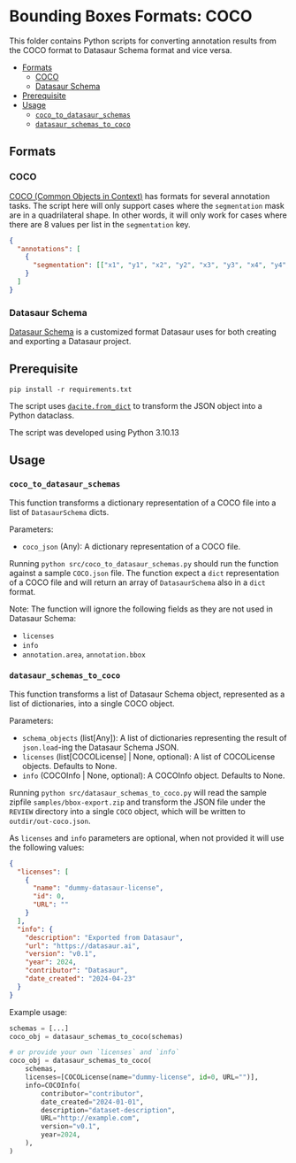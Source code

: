 # Bounding Boxes Formats: COCO 

This folder contains Python scripts for converting annotation results from the COCO format to Datasaur Schema format and vice versa. 

- [Formats](#formats)
  - [COCO](#coco)
  - [Datasaur Schema](#datasaur-schema)
- [Prerequisite](#prerequisite)
- [Usage](#usage)
  - [`coco_to_datasaur_schemas`](#coco_to_datasaur_schemas)
  - [`datasaur_schemas_to_coco`](#datasaur_schemas_to_coco)


## Formats

### COCO

[COCO (Common Objects in Context)](https://cocodataset.org/#home) has formats for several annotation tasks. 
The script here will only support cases where the `segmentation` mask are in a quadrilateral shape. 
In other words, it will only work for cases where there are 8 values per list in the `segmentation` key. 

```json
{
  "annotations": [
    {
      "segmentation": [["x1", "y1", "x2", "y2", "x3", "y3", "x4", "y4", "x5", "y5", "x6", "y6", "x7", "y7", "x8", "y8"]]
    }
  ]
}
```

### Datasaur Schema

[Datasaur Schema](https://docs.datasaur.ai/compatibility-and-updates/supported-formats#datasaur-schema-format) is a customized format Datasaur uses for both creating and exporting a Datasaur project. 


## Prerequisite

```
pip install -r requirements.txt
```

The script uses [`dacite.from_dict`](https://github.com/konradhalas/dacite) to transform the JSON object into a Python dataclass.

The script was developed using Python 3.10.13

## Usage

### `coco_to_datasaur_schemas`

This function transforms a dictionary representation of a COCO file into a list of `DatasaurSchema` dicts.

Parameters: 
- `coco_json` (Any): A dictionary representation of a COCO file.

Running `python src/coco_to_datasaur_schemas.py` should run the function against a sample `COCO.json` file. The function expect a `dict` representation of a COCO file and will return an array of `DatasaurSchema` also in a `dict` format. 

Note: The function will ignore the following fields as they are not used in Datasaur Schema: 
- `licenses`
- `info`
- `annotation.area`, `annotation.bbox`

### `datasaur_schemas_to_coco`

This function transforms a list of Datasaur Schema object, represented as a list of dictionaries, into a single COCO object.

Parameters:
- `schema_objects` (list[Any]): A list of dictionaries representing the result of `json.load`-ing the Datasaur Schema JSON.
- `licenses` (list[COCOLicense] | None, optional): A list of COCOLicense objects. Defaults to None.
- `info` (COCOInfo | None, optional): A COCOInfo object. Defaults to None.

Running `python src/datasaur_schemas_to_coco.py` will read the sample zipfile `samples/bbox-export.zip` and transform the JSON file under the `REVIEW` directory into a single `COCO` object, which will be written to `outdir/out-coco.json`. 

As `licenses` and `info` parameters are optional, when not provided it will use the following values: 

```json
{
  "licenses": [
    {
      "name": "dummy-datasaur-license", 
      "id": 0,
      "URL": ""
    }
  ],
  "info": {
    "description": "Exported from Datasaur",
    "url": "https://datasaur.ai",
    "version": "v0.1",
    "year": 2024,
    "contributor": "Datasaur",
    "date_created": "2024-04-23"
  }
}
```


Example usage:
```python
schemas = [...]
coco_obj = datasaur_schemas_to_coco(schemas)

# or provide your own `licenses` and `info`
coco_obj = datasaur_schemas_to_coco(
    schemas,
    licenses=[COCOLicense(name="dummy-license", id=0, URL="")],
    info=COCOInfo(
        contributor="contributor",
        date_created="2024-01-01",
        description="dataset-description",
        URL="http://example.com",
        version="v0.1",
        year=2024,
    ),
)
```
